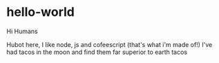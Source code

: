 hello-world
============

Hi Humans

Hubot here, I like node, js and cofeescript (that's what i'm made of!)
I've had tacos in the moon and find them far superior to earth tacos
